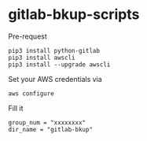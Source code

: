 # gitlab-bkup-scripts

Pre-request
```
pip3 install python-gitlab
pip3 install awscli
pip3 install --upgrade awscli
```

Set your AWS credentials via

```aws configure```

Fill it
```
group_num = "xxxxxxxx"
dir_name = "gitlab-bkup"
```

